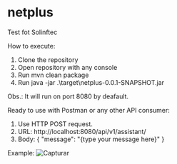 # netplus
Test fot Solinftec

How to execute:
 1. Clone the repository
 2. Open repository with any console
 3. Run mvn clean package
 4. Run java -jar .\target\netplus-0.0.1-SNAPSHOT.jar
 
 Obs.: It will run on port 8080 by deafault.

Ready to use with Postman or any other API consumer:

 1. Use HTTP POST request.
 2. URL: http://localhost:8080/api/v1/assistant/
 3. Body: { "message": "{type your message here}" }

 Example:
 ![Capturar](https://user-images.githubusercontent.com/37852476/59555396-bca81600-8f87-11e9-8a6c-b3fa214911b1.PNG)
